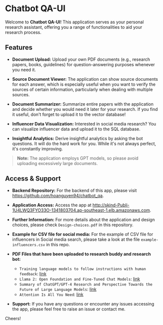 
# Chatbot QA-UI

Welcome to **Chatbot QA-UI**! This application serves as your personal research assistant, offering you a range of functionalities to aid your research process.

## Features

- **Document Upload:** Upload your own PDF documents (e.g., research papers, books, guidelines) for question-answering purposes whenever you need it.

- **Source Document Viewer:** The application can show source documents for each answer, which is especially useful when you want to verify the sources of certain information, particularly when dealing with multiple sources.

- **Document Summarizer:** Summarize entire papers with the application and decide whether you would need it later for your research. If you find it useful, don't forget to upload it to the vector database!

- **Influencer Data Visualization:** Interested in social media research? You can visualize influencer data and upload it to the SQL database.

- **Insightful Analytics:** Derive insightful analytics by asking the bot questions. It will do the hard work for you. While it's not always perfect, it's constantly improving.

> **Note:** The application employs GPT models, so please avoid uploading excessively large documents.

## Access & Support

- **Backend Repository:** For the backend of this app, please visit https://github.com/hoanguyen94/chatbot_qa.

- **Application Access:** Access the app at http://skind-Publi-1U4LWQ3FYO33O-1341803704.ap-southeast-1.elb.amazonaws.com.

- **Further Information:** For more details about the application and design choices, please check `Design-choices.pdf` in this repository.

- **Example for CSV file for social media:** For the example of CSV file for influencers in Social media search, please take a look at the file `example-influencers.csv` in this repo.

- **PDF Files that have been uploaded to research buddy and research bot:** 
  + `Training language models to follow instructions with human feedback`: [link](https://arxiv.org/abs/2203.02155)
  + `Llama 2: Open Foundation and Fine-Tuned Chat Models`: [link](https://arxiv.org/abs/2307.09288)
  + `Summary of ChatGPT/GPT-4 Research and Perspective Towards the Future of Large Language Models`: [link](https://arxiv.org/abs/2304.01852)
  + `Attention Is All You Need`: [link](https://arxiv.org/abs/1706.03762)

- **Support:** If you have any questions or encounter any issues accessing the app, please feel free to raise an issue or contact me.

Cheers!
